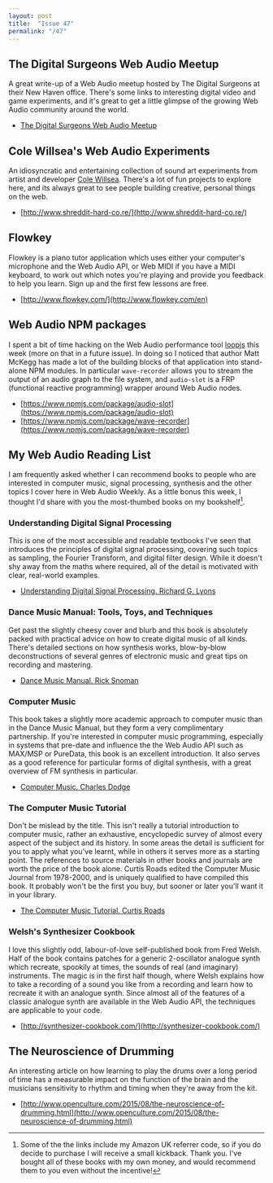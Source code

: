 ```yaml
---
layout: post
title:  "Issue 47"
permalink: "/47"
---
```


## The Digital Surgeons Web Audio Meetup ##

A great write-up of a Web Audio meetup hosted by The Digital Surgeons
at their New Haven office. There's some links to interesting digital
video and game experiments, and it's great to get a little glimpse of
the growing Web Audio community around the world.

- [The Digital Surgeons Web Audio Meetup](http://www.digitalsurgeons.com/thoughts/technology/turn-your-browser-up-to-11-all-about-digital-surgeons-web-audio-meetup)

## Cole Willsea's Web Audio Experiments ##

An idiosyncratic and entertaining collection of sound art experiments
from artist and developer
[Cole Willsea](https://twitter.com/colewillsea). There's a lot of fun
projects to explore here, and its always great to see people building
creative, personal things on the web.

- [http://www.shreddit-hard-co.re/](http://www.shreddit-hard-co.re/)

## Flowkey ##

Flowkey is a piano tutor application which uses either your computer's
microphone and the Web Audio API, or Web MIDI if you have a MIDI
keyboard, to work out which notes you're playing and provide you
feedback to help you learn. Sign up and the first few lessons are
free.

- [http://www.flowkey.com/](http://www.flowkey.com/en)

## Web Audio NPM packages ##

I spent a bit of time hacking on the Web Audio performance tool [loopjs](https://github.com/loopjs)
this week (more on that in a future issue). In doing so I noticed that
author Matt McKegg has made a lot of the building blocks of that
application into stand-alone NPM modules. In particular
`wave-recorder` allows you to stream the output of an audio graph to
the file system, and `audio-slot` is a FRP (functional reactive
programming) wrapper around Web Audio nodes.

- [https://www.npmjs.com/package/audio-slot](https://www.npmjs.com/package/audio-slot)
- [https://www.npmjs.com/package/wave-recorder](https://www.npmjs.com/package/wave-recorder)

## My Web Audio Reading List ##

I am frequently asked whether I can recommend books to people who are
interested in computer music, signal processing, synthesis and the
other topics I cover here in Web Audio Weekly. As a little bonus this
week, I thought I'd share with you the most-thumbed books on my
bookshelf[^1].

### Understanding Digital Signal Processing ###

This is one of the most accessible and readable textbooks I've seen
that introduces the principles of digital signal processing, covering
such topics as sampling, the Fourier Transform, and digital filter
design. While it doesn't shy away from the maths where required, all
of the detail is motivated with clear, real-world examples.

- [Understanding Digital Signal Processing. Richard G. Lyons](http://www.amazon.co.uk/gp/product/0137027419/ref=as_li_tl?ie=UTF8&camp=1634&creative=19450&creativeASIN=0137027419&linkCode=as2&tag=chrislowis-21)

### Dance Music Manual: Tools, Toys, and Techniques ###

Get past the slightly cheesy cover and blurb and this book is
absolutely packed with practical advice on how to create digital music
of all kinds. There's detailed sections on how synthesis works,
blow-by-blow deconstructions of several genres of electronic music and
great tips on recording and mastering.

- [Dance Music Manual. Rick Snoman](http://www.amazon.co.uk/gp/product/0415825644/ref=as_li_tl?ie=UTF8&camp=1634&creative=19450&creativeASIN=0415825644&linkCode=as2&tag=chrislowis-21)

### Computer Music ###

This book takes a slightly more academic approach to computer music
than in the Dance Music Manual, but they form a very complimentary
partnership. If you're interested in computer music programming,
especially in systems that pre-date and influence the the Web Audio
API such as MAX/MSP or PureData, this book is an excellent
introduction. It also serves as a good reference for particular forms
of digital synthesis, with a great overview of FM synthesis in
particular.

- [Computer Music. Charles Dodge](http://www.amazon.co.uk/gp/product/0028646827/ref=as_li_tl?ie=UTF8&camp=1634&creative=19450&creativeASIN=0028646827&linkCode=as2&tag=chrislowis-21)

### The Computer Music Tutorial ###

Don't be mislead by the title. This isn't really a tutorial
introduction to computer music, rather an exhaustive, encyclopedic
survey of almost every aspect of the subject and its history. In some
areas the detail is sufficient for you to apply what you've learnt,
while in others it serves more as a starting point. The references to
source materials in other books and journals are worth the price of
the book alone. Curtis Roads edited the Computer Music Journal from
1978-2000, and is uniquely qualified to have compiled this book. It
probably won't be the first you buy, but sooner or later you'll want
it in your library.

- [The Computer Music Tutorial. Curtis Roads](http://www.amazon.co.uk/gp/product/0262680823/ref=as_li_tl?ie=UTF8&camp=1634&creative=19450&creativeASIN=0262680823&linkCode=as2&tag=chrislowis-21)

### Welsh's Synthesizer Cookbook ###

I love this slightly odd, labour-of-love self-published book from Fred
Welsh. Half of the book contains patches for a generic 2-oscillator
analogue synth which recreate, spookily at times, the sounds of real
(and imaginary) instruments. The magic is in the first half though,
where Welsh explains how to take a recording of a sound you like from
a recording and learn how to recreate it with an analogue synth. Since
almost all of the features of a classic analogue synth are available
in the Web Audio API, the techniques are applicable to your code.

- [http://synthesizer-cookbook.com/](http://synthesizer-cookbook.com/)

## The Neuroscience of Drumming ##

An interesting article on how learning to play the drums over a long
period of time has a measurable impact on the function of the brain
and the musicians sensitivity to rhythm and timing when they're away
from the kit.

- [http://www.openculture.com/2015/08/the-neuroscience-of-drumming.html](http://www.openculture.com/2015/08/the-neuroscience-of-drumming.html)

[^1]: Some of the the links include my Amazon UK referrer code, so if
you do decide to purchase I will receive a small kickback. Thank
you. I've bought all of these books with my own money, and would
recommend them to you even without the incentive!
